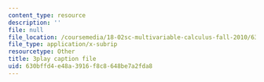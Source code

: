 ```yaml
---
content_type: resource
description: ''
file: null
file_location: /coursemedia/18-02sc-multivariable-calculus-fall-2010/630bffd4e48a3916f8c8648be7a2fda8_gzbWF-IdscE.srt
file_type: application/x-subrip
resourcetype: Other
title: 3play caption file
uid: 630bffd4-e48a-3916-f8c8-648be7a2fda8
---
```

